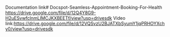 Documentation link# Docspot-Seamless-Appointment-Booking-For-Health
https://drive.google.com/file/d/12Q4Y8G9-H2uESvwfclnmLIMCJKXBEETf/view?usp=drivesdk
Video link:https://drive.google.com/file/d/12VQSvzU2BJATXbSyumY1jqPRHOYXchy0/view?usp=drivesdk
